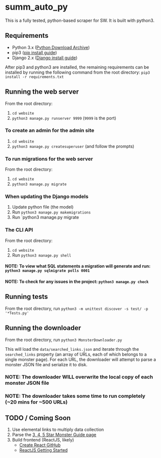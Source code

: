 # summ_auto_py

This is a fully tested, python-based scraper for SW. It is built with python3.

## Requirements

* Python 3.x ([Python Download Archive](https://www.python.org/downloads/))
* pip3 ([pip install guide](https://pip.pypa.io/en/stable/installing/))
* Django 2.x ([Django install guide](https://docs.djangoproject.com/en/2.0/intro/install/))

After pip3 and python3 are installed, the remaining requirements can be installed by running the following command from the root directory: `pip3 install -r requirements.txt`

## Running the web server

From the root directory:

1. `cd website`
1. `python3 manage.py runserver 9999` (`9999` is the port)

### To create an admin for the admin site

1. `cd website`
1. `python3 manage.py createsuperuser` (and follow the prompts)

### To run migrations for the web server

From the root directory:

1. `cd website`
1. `python3 manage.py migrate`

### When updating the Django models

1. Update python file (the model)
1. Run `python3 manage.py makemigrations`
1. Run `python3 manage.py migrate

### The CLI API

From the root directory:

1. `cd website`
1. Run `python3 manage.py shell`

#### NOTE: To view what SQL statements a migration will generate and run: `python3 manage.py sqlmigrate polls 0001`

#### NOTE: To check for any issues in the project: `python3 manage.py check`

## Running tests

From the root directory, run `python3 -m unittest discover -s test/ -p '*Tests.py'`

## Running the downloader

From the root directory, run `python3 MonsterDownloader.py`

This will load the `data/searched_links.json` and iterate through the `searched_links` property (an array of URLs, each of which belongs to a single monster page). For each URL, the downloader will attempt to parse a monster JSON file and serialize it to disk.

### NOTE: The downloader **WILL** overwrite the local copy of each monster JSON file

### NOTE: The downloader takes some time to run completely (~20 mins for ~500 URLs)

## TODO / Coming Soon

1. Use elemental links to multiply data collection
1. Parse the [3, 4, 5 Star Monster Guide page](https://summonerswar.co/monster-guide-3-4-5-mons/)
1. Build frontend (ReactJS, likely)
    * [Create React GitHub](https://github.com/facebookincubator/create-react-app)
    * [ReactJS Getting Started](https://reactjs.org/docs/hello-world.html)
